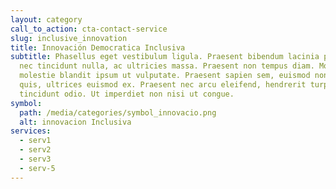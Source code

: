 ```yaml
---
layout: category
call_to_action: cta-contact-service
slug: inclusive_innovation
title: Innovación Democratica Inclusiva
subtitle: Phasellus eget vestibulum ligula. Praesent bibendum lacinia porta. Sed
  nec tincidunt nulla, ac ultricies massa. Praesent non tempus diam. Morbi
  molestie blandit ipsum ut vulputate. Praesent sapien sem, euismod non sem
  quis, ultrices euismod ex. Praesent nec arcu eleifend, hendrerit turpis sed,
  tincidunt odio. Ut imperdiet non nisi ut congue.
symbol:
  path: /media/categories/symbol_innovacio.png
  alt: innovacion Inclusiva
services:
  - serv1
  - serv2
  - serv3
  - serv-5
---
```

